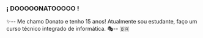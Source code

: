 ### ¡ DOOOOONATOOOOO !

✨-- Me chamo Donato e tenho 15 anos! Atualmente sou estudante, faço um curso técnico integrado de informática.
🎭-- 🇧🇷 
